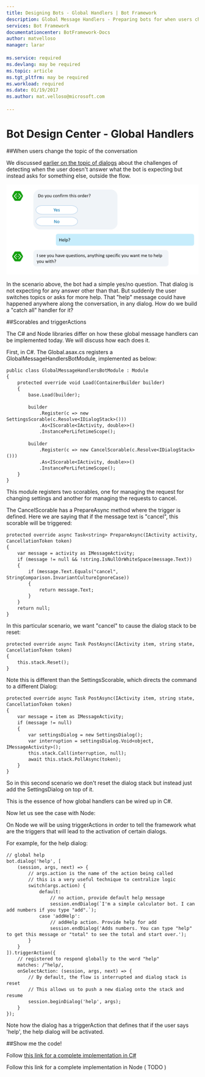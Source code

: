 ```yaml
---
title: Designing Bots - Global Handlers | Bot Framework
description: Global Message Handlers - Preparing bots for when users change topics in the conversation 
services: Bot Framework
documentationcenter: BotFramework-Docs
author: matvelloso
manager: larar

ms.service: required
ms.devlang: may be required
ms.topic: article
ms.tgt_pltfrm: may be required
ms.workload: required
ms.date: 01/19/2017
ms.author: mat.velloso@microsoft.com

---
```

# Bot Design Center - Global Handlers


##When users change the topic of the conversation

We discussed [earlier on the topic of dialogs](../core/dialogs#dialogs-stacks-and-humans) about the challenges of detecting when the user doesn't answer what the bot is expecting but instead asks for something else, outside the flow.

![how users talk](../../media/designing-bots/capabilities/trigger-actions.png)


In the scenario above, the bot had a simple yes/no question. That dialog is not expecting for any answer other than that. But suddenly the user switches topics or asks for more help. That "help" message could have happened anywhere along the conversation, in any dialog. How do we build a "catch all" handler for it?

##Scorables and triggerActions

The C# and Node libraries differ on how these global message handlers can be implemented today. We will discuss how each does it.

First, in C#. The Global.asax.cs registers a GlobalMessageHandlersBotModule, implemented as below:

	public class GlobalMessageHandlersBotModule : Module
    {
        protected override void Load(ContainerBuilder builder)
        {
            base.Load(builder);

            builder
                .Register(c => new SettingsScorable(c.Resolve<IDialogStack>()))
                .As<IScorable<IActivity, double>>()
                .InstancePerLifetimeScope();

            builder
                .Register(c => new CancelScorable(c.Resolve<IDialogStack>()))
                .As<IScorable<IActivity, double>>()
                .InstancePerLifetimeScope();
        }
    }

This module registers two scorables, one for managing the request for changing settings and another for managing the requests to cancel.

The CancelScorable has a PrepareAsync method where the trigger is defined. Here we are saying that if the message text is "cancel", this scorable will be triggered:

	protected override async Task<string> PrepareAsync(IActivity activity, CancellationToken token)
    {
    	var message = activity as IMessageActivity;
        if (message != null && !string.IsNullOrWhiteSpace(message.Text))
        {
			if (message.Text.Equals("cancel", StringComparison.InvariantCultureIgnoreCase))
            {
            	return message.Text;
            }
        }
        return null;
	}

In this particular scenario, we want "cancel" to cause the dialog stack to be reset:

	protected override async Task PostAsync(IActivity item, string state, CancellationToken token)
    {
    	this.stack.Reset();
    }

Note this is different than the SettingsScorable, which directs the command to a different Dialog:

	protected override async Task PostAsync(IActivity item, string state, CancellationToken token)
    {
    	var message = item as IMessageActivity;
        if (message != null)
        {
        	var settingsDialog = new SettingsDialog();
            var interruption = settingsDialog.Void<object, IMessageActivity>();
            this.stack.Call(interruption, null);
            await this.stack.PollAsync(token);
        }
	}

So in this second scenario we don't reset the dialog stack but instead just add the SettingsDialog on top of it. 

This is the essence of how global handlers can be wired up in C#.

Now let us see the case with Node:

On Node we will be using triggerActions in order to tell the framework what are the triggers that will lead to the activation of certain dialogs.

For example, for the help dialog:

	// global help
	bot.dialog('help', [
    	(session, args, next) => {
        	// args.action is the name of the action being called
        	// this is a very useful technique to centralize logic
        	switch(args.action) {
            	default:
            	    // no action, provide default help message
            	    session.endDialog(`I'm a simple calculator bot. I can add numbers if you type "add".`);
            	case 'addHelp':
            	    // addHelp action. Provide help for add
            	    session.endDialog('Adds numbers. You can type "help" to get this message or "total" to see the total and start over.');
        	}
    	}
	]).triggerAction({ 
    	// registered to respond globally to the word "help"
    	matches: /^help/,
    	onSelectAction: (session, args, next) => {
    	    // By default, the flow is interrupted and dialog stack is reset
    	    // This allows us to push a new dialog onto the stack and resume
    	    session.beginDialog('help', args);
    	}
	});

Note how the dialog has a triggerAction that defines that if the user says 'help', the help dialog will be activated.



##Show me the code!

Follow [this link for a complete implementation in C#](https://trpp24botsamples.visualstudio.com/_git/Code?path=%2FCSharp%2Fcore-GlobalMessageHandlers&version=GBmaster&_a=contents)

Follow this link for a complete implementation in Node ( TODO )

